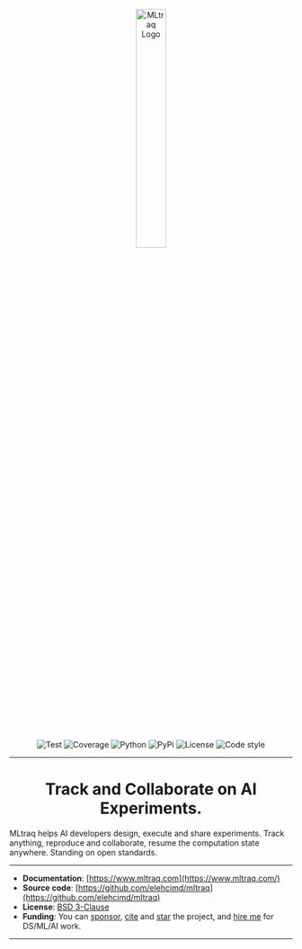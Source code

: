<p align="center">
<img width="33%" height="33%" src="https://mltraq.com/assets/img/logo-wide-black.svg" alt="MLtraq Logo">
</p>

<p align="center">
<img src="https://www.mltraq.com/assets/img/badges/test.svg" alt="Test">
<img src="https://www.mltraq.com/assets/img/badges/coverage.svg" alt="Coverage">
<img src="https://www.mltraq.com/assets/img/badges/python.svg" alt="Python">
<img src="https://www.mltraq.com/assets/img/badges/pypi.svg" alt="PyPi">
<img src="https://www.mltraq.com/assets/img/badges/license.svg" alt="License">
<img src="https://www.mltraq.com/assets/img/badges/code-style.svg" alt="Code style">
</p>

---

<h1 align="center">
Track and Collaborate on AI Experiments.
</h1>

MLtraq helps AI developers design, execute and share experiments. Track anything, reproduce and collaborate, resume the computation state anywhere. Standing on open standards.

---

* **Documentation**: [https://www.mltraq.com](https://www.mltraq.com/)
* **Source code**: [https://github.com/elehcimd/mltraq](https://github.com/elehcimd/mltraq)
* **License**: [BSD 3-Clause](https://mltraq.com/license/)
* **Funding**: You can [sponsor](https://mltraq.com/sponsor/), [cite](https://mltraq.com/cite/) and [star](https://github.com/elehcimd/mltraq) the project, and [hire me](https://www.linkedin.com/in/dallachiesa/) for DS/ML/AI work.

---
